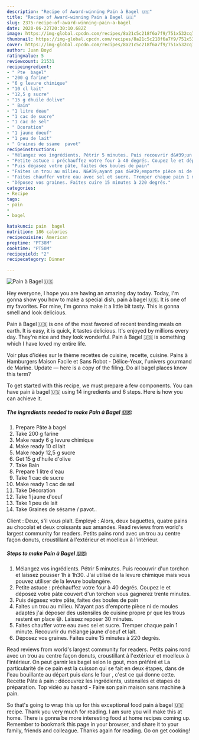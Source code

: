 ```yaml
---
description: "Recipe of Award-winning Pain à Bagel 🇺🇸"
title: "Recipe of Award-winning Pain à Bagel 🇺🇸"
slug: 2375-recipe-of-award-winning-pain-a-bagel
date: 2020-06-22T20:30:10.682Z
image: https://img-global.cpcdn.com/recipes/8a21c5c218f6a7f9/751x532cq70/pain-a-bagel-🇺🇸-photo-principale-de-la-recette.jpg
thumbnail: https://img-global.cpcdn.com/recipes/8a21c5c218f6a7f9/751x532cq70/pain-a-bagel-🇺🇸-photo-principale-de-la-recette.jpg
cover: https://img-global.cpcdn.com/recipes/8a21c5c218f6a7f9/751x532cq70/pain-a-bagel-🇺🇸-photo-principale-de-la-recette.jpg
author: Juan Boyd
ratingvalue: 5
reviewcount: 21531
recipeingredient:
- " Pte  bagel"
- "200 g farine"
- "6 g levure chimique"
- "10 cl lait"
- "12,5 g sucre"
- "15 g dhuile dolive"
- " Bain"
- "1 litre deau"
- "1 cac de sucre"
- "1 cac de sel"
- " Dcoration"
- "1 jaune doeuf"
- "1 peu de lait"
- " Graines de ssame  pavot"
recipeinstructions:
- "Mélangez vos ingrédients. Pétrir 5 minutes. Puis recouvrir d&#39;un torchon et laissez pousser 1h à 1h30. J&#39;ai utilisé de la levure chimique mais vous pouvez utiliser de la levure boulangère."
- "Petite astuce : préchauffez votre four à 40 degrés. Coupez le et déposez votre pâte couvert d&#39;un torchon vous gagnerez trente minutes."
- "Puis dégasez votre pâte, faites des boules de pain"
- "Faites un trou au milieu. N&#39;ayant pas d&#39;emporte pièce ni de moules adaptés j&#39;ai déposer des ustensiles de cuisine propre pr que les trous restent en place 😅. Laissez reposer 30 minutes."
- "Faites chauffer votre eau avec sel et sucre. Tremper chaque pain 1 minute. Recouvrir du mélange jaune d&#39;oeuf et lait."
- "Déposez vos graines. Faites cuire 15 minutes à 220 degrés."
categories:
- Recipe
tags:
- pain
- 
- bagel

katakunci: pain  bagel 
nutrition: 186 calories
recipecuisine: American
preptime: "PT38M"
cooktime: "PT50M"
recipeyield: "2"
recipecategory: Dinner

---
```



![Pain à Bagel 🇺🇸](https://img-global.cpcdn.com/recipes/8a21c5c218f6a7f9/751x532cq70/pain-a-bagel-🇺🇸-photo-principale-de-la-recette.jpg)

Hey everyone, I hope you are having an amazing day today. Today, I'm gonna show you how to make a special dish, pain à bagel 🇺🇸. It is one of my favorites. For mine, I'm gonna make it a little bit tasty. This is gonna smell and look delicious.

Pain à Bagel 🇺🇸 is one of the most favored of recent trending meals on earth. It is easy, it is quick, it tastes delicious. It's enjoyed by millions every day. They're nice and they look wonderful. Pain à Bagel 🇺🇸 is something which I have loved my entire life.

Voir plus d&#39;idées sur le thème recettes de cuisine, recette, cuisine. Pains à Hamburgers Maison Facile et Sans Robot - Délice-Yeux, l&#39;univers gourmand de Marine. Update — here is a copy of the filing. Do all bagel places know this term?


To get started with this recipe, we must prepare a few components. You can have pain à bagel 🇺🇸 using 14 ingredients and 6 steps. Here is how you can achieve it.

<!--inarticleads1-->

##### The ingredients needed to make Pain à Bagel 🇺🇸:

1. Prepare  Pâte à bagel
1. Take 200 g farine
1. Make ready 6 g levure chimique
1. Make ready 10 cl lait
1. Make ready 12,5 g sucre
1. Get 15 g d&#39;huile d&#39;olive
1. Take  Bain
1. Prepare 1 litre d&#39;eau
1. Take 1 cac de sucre
1. Make ready 1 cac de sel
1. Take  Décoration
1. Take 1 jaune d&#39;oeuf
1. Take 1 peu de lait
1. Take  Graines de sésame / pavot..


Client : Deux, s&#39;il vous plaît. Employé : Alors, deux baguettes, quatre pains au chocolat et deux croissants aux amandes. Read reviews from world&#39;s largest community for readers. Petits pains rond avec un trou au centre façon donuts, croustillant à l&#39;extérieur et moelleux à l&#39;intérieur. 

<!--inarticleads2-->

##### Steps to make Pain à Bagel 🇺🇸:

1. Mélangez vos ingrédients. Pétrir 5 minutes. Puis recouvrir d&#39;un torchon et laissez pousser 1h à 1h30. J&#39;ai utilisé de la levure chimique mais vous pouvez utiliser de la levure boulangère.
1. Petite astuce : préchauffez votre four à 40 degrés. Coupez le et déposez votre pâte couvert d&#39;un torchon vous gagnerez trente minutes.
1. Puis dégasez votre pâte, faites des boules de pain
1. Faites un trou au milieu. N&#39;ayant pas d&#39;emporte pièce ni de moules adaptés j&#39;ai déposer des ustensiles de cuisine propre pr que les trous restent en place 😅. Laissez reposer 30 minutes.
1. Faites chauffer votre eau avec sel et sucre. Tremper chaque pain 1 minute. Recouvrir du mélange jaune d&#39;oeuf et lait.
1. Déposez vos graines. Faites cuire 15 minutes à 220 degrés.


Read reviews from world&#39;s largest community for readers. Petits pains rond avec un trou au centre façon donuts, croustillant à l&#39;extérieur et moelleux à l&#39;intérieur. On peut garnir les bagel selon le gout, mon préféré et La particularité de ce pain est la cuisson qui se fait en deux étapes, dans de l&#39;eau bouillante au départ puis dans le four , c&#39;est ce qui donne cette. Recette Pâte à pain : découvrez les ingrédients, ustensiles et étapes de préparation. Top vidéo au hasard - Faire son pain maison sans machine à pain. 

So that's going to wrap this up for this exceptional food pain à bagel 🇺🇸 recipe. Thank you very much for reading. I am sure you will make this at home. There is gonna be more interesting food at home recipes coming up. Remember to bookmark this page in your browser, and share it to your family, friends and colleague. Thanks again for reading. Go on get cooking!

